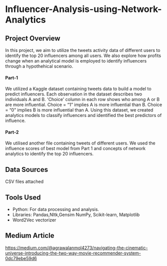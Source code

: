 # Influencer-Analysis-using-Network-Analytics

## Project Overview
In this project, we aim to utilize the tweets activity data of different users to identify the top 20 influencers among all users. We also explore how profits change when an analytical model is employed to identify influencers through a hypothehical scenario.

#### Part-1
We utilized a Kaggle dataset containing tweets data to build a model to predict influencers. Each observation in the dataset describes two individuals A and B. 'Choice' column in each row shows who among A or B are more influential.
Choice = “1” implies A is more influential than B.
Choice = “0” implies B is more influential than A.
Using this dataset, we created analytics models to classify influencers and identified the best predictors of influence.
#### Part-2
We utilised another file containing tweets of different users. We used the influence scores of best model from Part 1 and concepts of network analytics to identify the top 20 influencers.


## Data Sources
CSV files attached

## Tools Used
- Python: For data processing and analysis.
- Libraries: Pandas,Nltk,Gensim NumPy, Scikit-learn, Matplotlib
- Word2Vec vectorizer

## Medium Article
https://medium.com/@agrawalanmol4273/navigating-the-cinematic-universe-introducing-the-two-way-movie-recommender-system-0dc79ebe59d6
